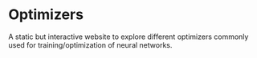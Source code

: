 # Optimizers
A static but interactive website to explore different optimizers commonly used for training/optimization of neural networks.
